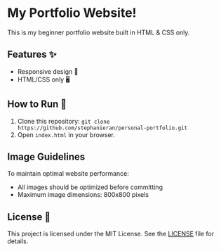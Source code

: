 # My Portfolio Website!

This is my beginner portfolio website built in HTML & CSS only.

## Features ✨

- Responsive design 📱
- HTML/CSS only 🖥️

## How to Run 🚀

1. Clone this repository: `git clone https://github.com/stephanieran/personal-portfolio.git`  
2. Open `index.html` in your browser.

## Image Guidelines

To maintain optimal website performance:
- All images should be optimized before committing
- Maximum image dimensions: 800x800 pixels

## License 📄

This project is licensed under the MIT License. See the [LICENSE](./LICENSE) file for details.

